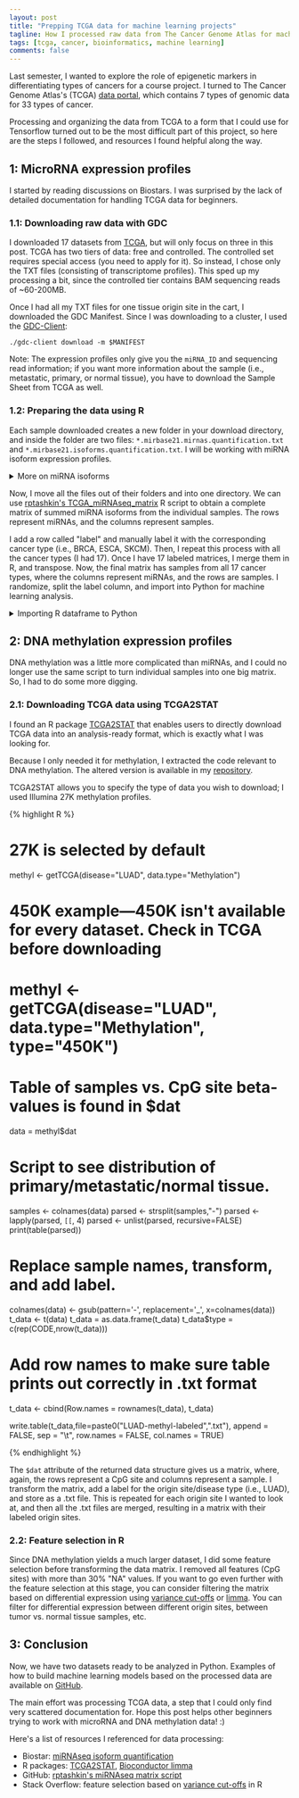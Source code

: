 ```yaml
---
layout: post
title: "Prepping TCGA data for machine learning projects"
tagline: How I processed raw data from The Cancer Genome Atlas for machine learning applications.
tags: [tcga, cancer, bioinformatics, machine learning]
comments: false
---
```



Last semester, I wanted to explore the role of epigenetic markers in differentiating types of cancers for a course project. I turned to The Cancer Genome Atlas's (TCGA) [data portal](https://portal.gdc.cancer.gov/), which contains 7 types of genomic data for 33 types of cancer.


Processing and organizing the data from TCGA to a form that I could use for Tensorflow turned out to be the most difficult part of this project, so here are the steps I followed, and resources I found helpful along the way. 



## 1: MicroRNA expression profiles 

I started by reading discussions on Biostars. I was surprised by the lack of detailed documentation for handling TCGA data for beginners. 

### 1.1: Downloading raw data with GDC

I downloaded 17 datasets from [TCGA](https://portal.gdc.cancer.gov/), but will only focus on three in this post. TCGA has two tiers of data: free and controlled. The controlled set requires special access (you need to apply for it). So instead, I chose only the TXT files (consisting of transcriptome profiles). This sped up my processing a bit, since the controlled tier contains BAM sequencing reads of ~60-200MB.


Once I had all my TXT files for one tissue origin site in the cart, I downloaded the GDC Manifest. Since I was downloading to a cluster, I used the [GDC-Client](https://gdc.cancer.gov/access-data/gdc-data-transfer-tool):

`./gdc-client download -m $MANIFEST`


Note: The expression profiles only give you the `miRNA_ID` and sequencing read information; if you want more information about the sample (i.e., metastatic, primary, or normal tissue), you have to download the Sample Sheet from TCGA as well. 

### 1.2: Preparing the data using R

Each sample downloaded creates a new folder in your download directory, and inside the folder are two files: `*.mirbase21.mirnas.quantification.txt` and `*.mirbase21.isoforms.quantification.txt`. I will be working with miRNA isoform expression profiles. 


<details><summary>More on miRNA isoforms</summary>
<p>

Each row in the isoforms file contains the calculated expression for each individual miRNA isoform observed, per sample. A common way to process this data is by taking the max or sum of all counts associated with a specific miRNA. If there are multiple isoforms for a given miRNA in each sample, then the expression is summed. 

</p>
</details>

Now, I move all the files out of their folders and into one directory. We can use [rptashkin's TCGA_miRNAseq_matrix](https://github.com/rptashkin/TCGA_miRNASeq_matrix) R script to obtain a complete matrix of summed miRNA isoforms from the individual samples. The rows represent miRNAs, and the columns represent samples. 

I add a row called "label" and manually label it with the corresponding cancer type (i.e., BRCA, ESCA, SKCM). Then, I repeat this process with all the cancer types (I had 17). Once I have 17 labeled matrices, I merge them in R, and transpose. Now, the final matrix has samples from all 17 cancer types, where the columns represent miRNAs, and the rows are samples. I randomize, split the label column, and import into Python for machine learning analysis. 

<details><summary>Importing R dataframe to Python</summary>
<p>

There are several ways to do this. I wrote my R matrix to disc (in a .txt file), and then imported it into Python using Pandas. 
<br><br>
After splitting my data into a train and test set, and isolating the labels columns, I converted the data frame to numpy array to use for further analysis. 

</p>
</details>

## 2: DNA methylation expression profiles 

DNA methylation was a little more complicated than miRNAs, and I could no longer use the same script to turn individual samples into one big matrix. So, I had to do some more digging. 

### 2.1: Downloading TCGA data using TCGA2STAT 

I found an R package [TCGA2STAT](http://www.liuzlab.org/TCGA2STAT/) that enables users to directly download TCGA data into an analysis-ready format, which is exactly what I was looking for. 

Because I only needed it for methylation, I extracted the code relevant to DNA methylation. The altered version is available in my [repository](https://github.com/programmingprincess/tumor-origin/blob/master/dnam/tcga2stat.R). 

TCGA2STAT allows you to specify the type of data you wish to download; I used Illumina 27K methylation profiles. 

{% highlight R %}
# 27K is selected by default
methyl <- getTCGA(disease="LUAD", data.type="Methylation")

# 450K example—450K isn't available for every dataset. Check in TCGA before downloading 
# methyl <- getTCGA(disease="LUAD", data.type="Methylation", type="450K")

# Table of samples vs. CpG site beta-values is found in $dat 
data = methyl$dat

# Script to see distribution of primary/metastatic/normal tissue. 

samples <- colnames(data)
parsed <- strsplit(samples,"-")
parsed <- lapply(parsed, `[[`, 4)
parsed <- unlist(parsed, recursive=FALSE)
print(table(parsed))

# Replace sample names, transform, and add label.  
colnames(data) <- gsub(pattern='-', replacement='_', x=colnames(data))
t_data <- t(data)
t_data = as.data.frame(t_data)
t_data$type = c(rep(CODE,nrow(t_data)))

# Add row names to make sure table prints out correctly in .txt format 
t_data <- cbind(Row.names = rownames(t_data), t_data)

write.table(t_data,file=paste0("LUAD-methyl-labeled",".txt"), append = FALSE, sep = "\t", row.names = FALSE, col.names = TRUE)

{% endhighlight %}

The `$dat` attribute of the returned data structure gives us a matrix, where, again, the rows represent a CpG site and columns represent a sample. I transform the matrix, add a label for the origin site/disease type (i.e., LUAD), and store as a .txt file. This is repeated for each origin site I wanted to look at, and then all the .txt files are merged, resulting in a matrix with their labeled origin sites. 

### 2.2: Feature selection in R

Since DNA methylation yields a much larger dataset, I did some feature selection before transforming the data matrix. I removed all features (CpG sites) with more than 30% "NA" values. If you want to go even further with the feature selection at this stage, you can consider filtering the matrix based on differential expression using [variance cut-offs](https://stackoverflow.com/questions/17003928/r-filter-matrix-based-on-variance-cut-offs) or [limma](https://bioconductor.org/packages/release/bioc/html/limma.html). You can filter for differential expression between different origin sites, between tumor vs. normal tissue samples, etc. 


## 3: Conclusion 

Now, we have two datasets ready to be analyzed in Python. Examples of how to build machine learning models based on the processed data are available on [GitHub](https://github.com/programmingprincess/tumor-origin).

The main effort was processing TCGA data, a step that I could only find very scattered documentation for. Hope this post helps other beginners trying to work with microRNA and DNA methylation data! :) 


Here's a list of resources I referenced for data processing:
- Biostar: [miRNAseq isoform quantification](https://www.biostars.org/p/101182/)
- R packages: [TCGA2STAT](http://www.liuzlab.org/TCGA2STAT/), [Bioconductor limma](https://bioconductor.org/packages/release/bioc/html/limma.html)
- GitHub: [rptashkin's miRNAseq matrix script](https://github.com/rptashkin/TCGA_miRNASeq_matrix)
- Stack Overflow: feature selection based on [variance cut-offs](https://stackoverflow.com/questions/17003928/r-filter-matrix-based-on-variance-cut-offs) in R



